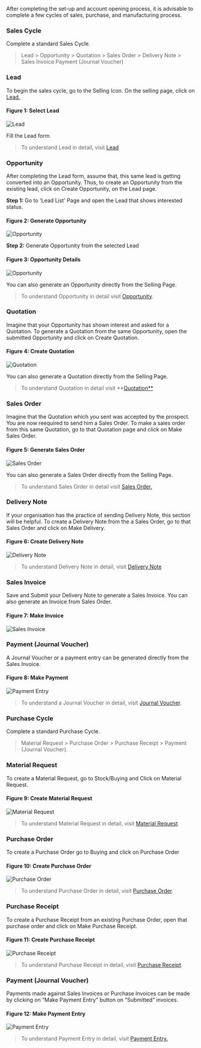 After completing the set-up and account opening process, it is advisable to
complete a few cycles of sales, purchase, and manufacturing process.

### Sales Cycle

Complete a standard Sales Cycle.

> Lead > Opportunity > Quotation > Sales Order > Delivery Note > Sales Invoice
> Payment (Journal Voucher)

  
### Lead

To begin the sales cycle, go to the Selling Icon. On the selling page, click
on [Lead.](/user-guide/selling/lead)

#### Figure 1: Select Lead

![Lead](assets/erpnext_org/images/erpnext/thirddaysetup-lead.png)

Fill the Lead form.

> To understand Lead in detail, visit [Lead](/user-guide/selling/lead)

  
### Opportunity

After completing the Lead form, assume that, this same lead is getting
converted into an Opportunity. Thus, to create an Opportunity from the
existing lead, click on Create Opportunity, on the Lead page.

__Step 1:__ Go to 'Lead List' Page and open the Lead that shows interested
status.

#### Figure 2: Generate Opportunity

![Opportunity](assets/erpnext_org/images/erpnext/thirddaysetup-opportunity-1.png)

 __Step 2:__ Generate Opportunity from the selected Lead

#### Figure 3: Opportunity Details

![Opportunity](assets/erpnext_org/images/erpnext/thirddaysetup-opportunity.png)

You can also generate an Opportunity directly from the Selling Page.

> To understand Opportunity in detail visit [Opportunity](/user-guide/selling/opportunity).

  
### Quotation

Imagine that your Opportunity has shown interest and asked for a Quotation. To
generate a Quotation from the same Opportunity, open the submitted Opportunity
and click on Create Quotation.

#### Figure 4: Create Quotation

![Quotation](assets/erpnext_org/images/erpnext/thirddaysetup-quotation.png)

You can also generate a Quotation directly from the Selling Page.

> To understand Quotation in detail visit **[Quotation**](/user-guide/selling/quotation)

### Sales Order

Imagine that the Quotation which you sent was accepted by the prospect. You
are now reequired to send him a Sales Order. To make a sales order from this
same Quotation, go to that Quotation page and click on Make Sales Order.

#### Figure 5: Generate Sales Order

![Sales Order](assets/erpnext_org/images/erpnext/thirddaysetup-sales-order.png)

You can also generate a Sales Order directly from the Selling Page.

> To understand Sales Order in detail visit [Sales Order.](/user-guide/selling/sales-order)

  
### Delivery Note

If your organisation has the practice of sending Delivery Note, this section
will be helpful. To create a Delivery Note from the a Sales Order, go to that
Sales Order and click on Make Delivery.

#### Figure 6: Create Delivery Note

![Delivery Note](assets/erpnext_org/images/erpnext/thirddaysetup-delivery-note.png)

> To understand Delivery Note in detail, visit [Delivery Note](/user-guide/stock/delivery-note)

  
### Sales Invoice

Save and Submit your Delivery Note to generate a Sales Invoice. You can also
generate an Invoice from Sales Order.

#### Figure 7: Make Invoice

![Sales Invoice](assets/erpnext_org/images/erpnext/thirddaysetup-sales-invoice.png)

  
### Payment (Journal Voucher)

A Journal Voucher or a payment entry can be generated directly from the Sales
Invoice.

#### Figure 8: Make Payment

![Payment Entry](assets/erpnext_org/images/erpnext/thirddaysetup-payment-entry.png)

> To understand a Journal Voucher in detail, visit [Journal Voucher](/user-guide/accounts/journal-vouchers).

  
### Purchase Cycle

Complete a standard Purchase Cycle.

> Material Request > Purchase Order > Purchase Receipt > Payment (Journal
Voucher).
  

### Material Request

To create a Material Request, go to Stock/Buying and Click on Material
Request.

#### Figure 9: Create Material Request

![Material Request](assets/erpnext_org/images/erpnext/thirddaysetup-material-request.png)

> To understand Material Request in detail, visit [Material Request](/user-guide/buying/material-request).

### Purchase Order

To create a Purchase Order go to Buying and click on Purchase Order

#### Figure 10: Create Purchase Order

![Purchase Order](assets/erpnext_org/images/erpnext/thirddaysetup-purchase-order.png)

> To understand Purchase Order in detail, visit [Purchase Order](/user-guide/buying/purchase-order).

  
### Purchase Receipt

To create a Purchase Receipt from an existing Purchase Order, open that
purchase order and click on Make Purchase Receipt.

#### Figure 11: Create Purchase Receipt

![Purchase Receipt](assets/erpnext_org/images/erpnext/thirddaysetup-purchase-receipt.png)  

> To understand Purchase Receipt in detail, visit [Purchase Receipt](/user-guide/stock/purchase-receipt).

  
### Payment (Journal Voucher)

Payments made against Sales Invoices or Purchase Invoices can be made by
clicking on “Make Payment Entry” button on “Submitted” invoices.

#### Figure 12: Make Payment Entry

![Payment Entry](assets/erpnext_org/images/erpnext/thirddaysetup-payment-entry.png)  

> To understand Payment Entry in detail, visit [Payment Entry.](/user-guide/accounts/making-payments)

